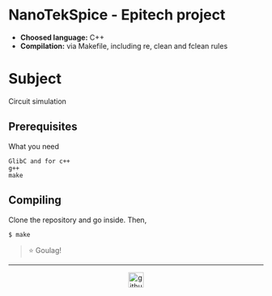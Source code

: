 # NanoTekSpice - Epitech project

- **Choosed language:** C++
- **Compilation:** via Makefile, including re, clean and fclean rules

# Subject

Circuit simulation

## Prerequisites

What you need

```
GlibC and for c++
g++
make
```

## Compiling

Clone the repository and go inside. Then,

```
$ make
```

> :star: Goulag!

---

<div align="center">

<a href="https://github.com/blacky-yg" target="_blank"><img src="https://cdn.jsdelivr.net/npm/simple-icons@3.0.1/icons/github.svg" alt="github.com" width="30"></a>

</div>